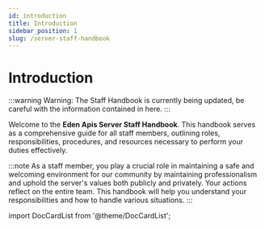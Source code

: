 ```yaml
---
id: introduction
title: Introduction
sidebar_position: 1
slug: /server-staff-handbook
---
```


# Introduction

:::warning
Warning: The Staff Handbook is currently being updated, be careful with the information contained in here.
:::

Welcome to the **Eden Apis Server Staff Handbook**. This handbook serves as a comprehensive guide for all staff members, outlining roles, responsibilities, procedures, and resources necessary to perform your duties effectively.

:::note
As a staff member, you play a crucial role in maintaining a safe and welcoming environment for our community by maintaining professionalism and uphold the server's values both publicly and privately. Your actions reflect on the entire team. This handbook will help you understand your responsibilities and how to handle various situations.
:::

import DocCardList from '@theme/DocCardList';

<DocCardList />
